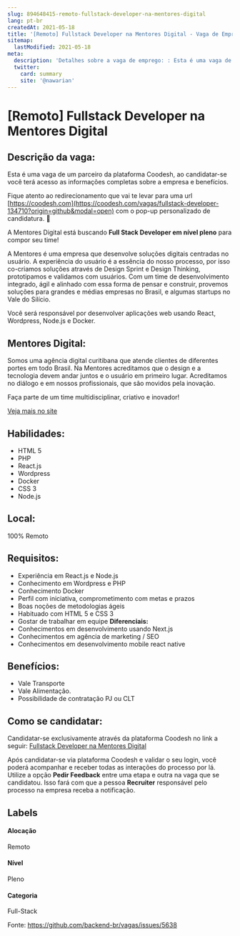 ```yaml
---
slug: 894648415-remoto-fullstack-developer-na-mentores-digital
lang: pt-br
createdAt: 2021-05-18
title: '[Remoto] Fullstack Developer na Mentores Digital - Vaga de Emprego'
sitemap:
  lastModified: 2021-05-18
meta:
  description: 'Detalhes sobre a vaga de emprego: : Esta é uma vaga de um parceiro da plataforma Coodesh, ao candidatar-se você terá acesso as informações completas sobre a empresa e benefícios.  Fique atento ao redirecionamento que vai te levar para uma url [https://coodesh.com](https://coodesh.com/vagas/fullstack-developer-134710?origin=github&modal=open) com o pop-up personalizado de candidatura. 👋 <p>A Mentores Digital está buscando <strong>Full Stack Developer em nível pleno</strong> para compor seu time!</p> <p>A Mentores é uma empresa que desenvolve soluções digitais centradas no usuário. A experiência do usuário é a essência do nosso processo, por isso co-criamos soluções através de Design Sprint e Design Thinking, prototipamos e validamos com usuários. Com um time de desenvolvimento integrado, ágil e alinhado com essa forma de pensar e construir, provemos soluções para grandes e médias empresas no Brasil, e algumas startups no Vale do Silício.</p> <p>Você será responsável por desenvolver aplicações web usando React, Wordpress, Node.js e Docker.</p>'
  twitter:
    card: summary
    site: '@nawarian'
---
```


# [Remoto] Fullstack Developer na Mentores Digital

## Descrição da vaga: 
Esta é uma vaga de um parceiro da plataforma Coodesh, ao candidatar-se você terá acesso as informações completas sobre a empresa e benefícios.


Fique atento ao redirecionamento que vai te levar para uma url [https://coodesh.com](https://coodesh.com/vagas/fullstack-developer-134710?origin=github&modal=open) com o pop-up personalizado de candidatura. 👋
<p>A Mentores Digital está buscando <strong>Full Stack Developer em nível pleno</strong> para compor seu time!</p>
<p>A Mentores é uma empresa que desenvolve soluções digitais centradas no usuário. A experiência do usuário é a essência do nosso processo, por isso co-criamos soluções através de Design Sprint e Design Thinking, prototipamos e validamos com usuários. Com um time de desenvolvimento integrado, ágil e alinhado com essa forma de pensar e construir, provemos soluções para grandes e médias empresas no Brasil, e algumas startups no Vale do Silício.</p>
<p>Você será responsável por desenvolver aplicações web usando React, Wordpress, Node.js e Docker.</p>

## Mentores Digital: 
 <p>Somos uma agência digital curitibana que atende clientes de diferentes portes em todo Brasil. Na Mentores acreditamos que o design e a tecnologia devem andar juntos e o usuário em primeiro lugar. Acreditamos no diálogo e em nossos profissionais, que são movidos pela inovação.</p>
<p>Faça parte de um time multidisciplinar, criativo e inovador!</p><a href='https://coodesh.com/empresas/mentores-digital'>Veja mais no site</a>

 ## Habilidades: 
 - HTML 5 
- PHP 
- React.js 
- Wordpress 
- Docker 
- CSS 3 
- Node.js
## Local: 
 100% Remoto
## Requisitos: 
 - Experiência em React.js e Node.js 
- Conhecimento em Wordpress e PHP 
- Conhecimento Docker 
- Perfil com iniciativa, comprometimento com metas e prazos 
- Boas noções de metodologias ágeis 
- Habituado com HTML 5 e CSS 3 
- Gostar de trabalhar em equipe
**Diferenciais:** 
 - Conhecimentos em desenvolvimento usando Next.js 
- Conhecimentos em agência de marketing / SEO 
- Conhecimentos em desenvolvimento mobile react native
## Benefícios: 
 - Vale Transporte 
- Vale Alimentação. 
- Possibilidade de contratação PJ ou CLT
## Como se candidatar:
Candidatar-se exclusivamente através da plataforma Coodesh no link a seguir: [Fullstack Developer na Mentores Digital](https://coodesh.com/vagas/fullstack-developer-134710?origin=github&modal=open)


Após candidatar-se via plataforma Coodesh e validar o seu login, você poderá acompanhar e receber todas as interações do processo por lá. Utilize a opção <b>Pedir Feedback</b> entre uma etapa e outra na vaga que se candidatou. Isso fará com que a pessoa <b>Recruiter</b> responsável pelo processo na empresa receba a notificação.
## Labels
#### Alocação
Remoto
#### Nível
Pleno
#### Categoria
Full-Stack

Fonte: https://github.com/backend-br/vagas/issues/5638